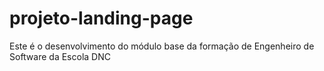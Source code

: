# projeto-landing-page
Este é o desenvolvimento do módulo base da formação de Engenheiro de Software da Escola DNC
